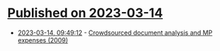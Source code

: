 # [Published on 2023-03-14](index.md)

* [2023-03-14, 09:49:12](https://lobste.rs/s/abyteu/crowdsourced_document_analysis_mp) - [Crowdsourced document analysis and MP expenses (2009)](https://simonwillison.net/2009/Dec/20/crowdsourcing/)
